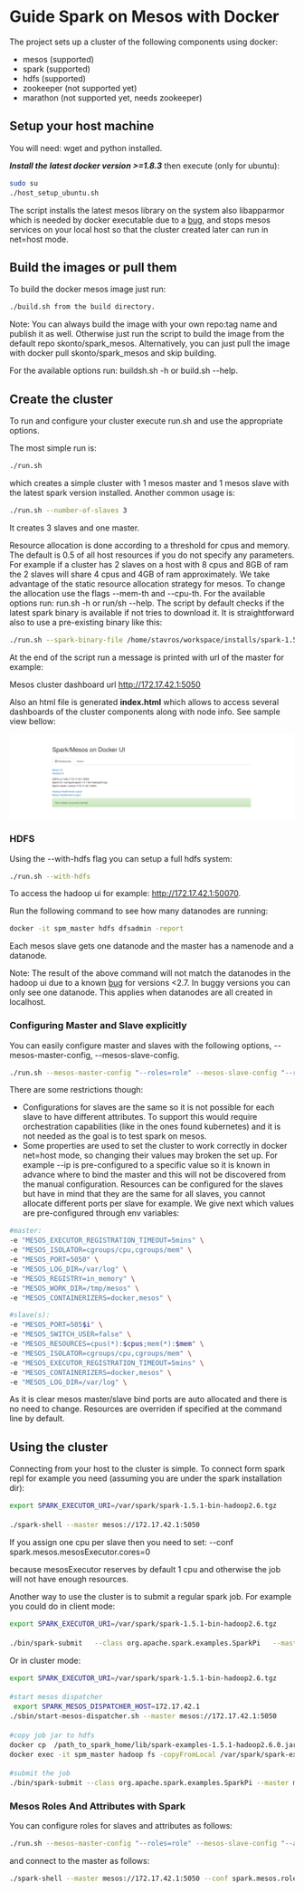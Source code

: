# Guide Spark on Mesos with Docker

The project sets up a cluster of the following components using docker:
- mesos (supported)
- spark (supported)
- hdfs (supported)
- zookeeper (not supported yet)
- marathon (not supported yet, needs zookeeper)

## Setup your host machine

You will need: wget and python installed.

**_Install the latest docker version >=1.8.3_**  then execute (only for ubuntu):

```sh
sudo su
./host_setup_ubuntu.sh
```

The script installs the latest mesos library on the system also libapparmor which
is needed by docker executable due to a [bug](https://github.com/RayRutjes/simple-gitlab-runner/pull/1), and stops mesos services on your local
host so that the cluster created later can run in net=host mode.

## Build the images or pull them

To build the docker mesos image just run:

```sh
./build.sh from the build directory.
```

Note: You can always build the image with your own repo:tag name and publish it as well.
Otherwise just run the script to build the
image from the default repo skonto/spark_mesos. Alternatively, you can just pull
the image with docker pull skonto/spark_mesos and skip building.

For the available options run: buildsh.sh -h or build.sh --help.

## Create the cluster
To run and configure your cluster execute run.sh and use the appropriate options.

The most simple run is:

```sh
./run.sh
```

which creates a simple cluster with 1 mesos master and 1 mesos slave
with the latest spark version installed.
Another common usage is:

```sh
./run.sh --number-of-slaves 3
```

It creates 3 slaves and one master.

Resource allocation is done according to a threshold for cpus and memory.
The default is 0.5 of all host resources if you do not specify any parameters.
For example if a cluster has 2 slaves on a host with 8 cpus and 8GB of ram
the 2 slaves will share 4 cpus and 4GB of ram approximately.
We take advantage of the static resource allocation strategy for mesos.
To change the allocation use the flags --mem-th and --cpu-th.
For the available options run: run.sh -h or run/sh --help.
The script by default checks if the latest spark binary is available if not tries
to download it. It is straightforward also to use a pre-existing binary like this:
```sh
./run.sh --spark-binary-file /home/stavros/workspace/installs/spark-1.5.1-bin-hadoop2.6.tgz
```
At the end of the script run a message is printed with url of the master for example:

Mesos cluster dashboard url http://172.17.42.1:5050

Also an html file is generated **index.html** which allows to access
several dashboards of the cluster components along with node info. See sample view
bellow:

![sample](./sample.png)

### HDFS

Using the --with-hdfs flag you can setup a full hdfs system:
```sh
./run.sh --with-hdfs
```
To access the hadoop ui for example: http://172.17.42.1:50070.

Run the following command to see how many datanodes are running:

```sh
docker -it spm_master hdfs dfsadmin -report
```
Each mesos slave gets one datanode and the master has a namenode and a datanode.

Note: The result of the above command will not match the datanodes in the hadoop ui due
to a known [bug](https://issues.apache.org/jira/browse/HDFS-7303) for versions <2.7.
In buggy versions you can only see one datanode. This applies when datanodes are all created in localhost.

### Configuring Master and Slave explicitly

You can easily configure master and slaves with the following options,
--mesos-master-config, --mesos-slave-config.

```sh
./run.sh --mesos-master-config "--roles=role" --mesos-slave-config "--resources=cpus(role):8;mem(role):4000 --attributes=spark:only"
```

There are some restrictions though:
- Configurations for slaves are the same so it is not possible for each slave to have different attributes.
To support this would require orchestration capabilities (like in the ones found kubernetes) and it is not
needed as the goal is to test spark on mesos.
- Some properties are used to set the cluster to work correctly in docker net=host mode, so
changing their values may broken the set up. For example --ip is pre-configured to a specific value
so it is known in advance where to bind the master and this will not be discovered from the manual configuration.
Resources can be configured for the slaves but have in mind that they are the same for all slaves, you cannot allocate different ports per slave for example.
We give next which values are pre-configured through env variables:

```sh
#master:
-e "MESOS_EXECUTOR_REGISTRATION_TIMEOUT=5mins" \
-e "MESOS_ISOLATOR=cgroups/cpu,cgroups/mem" \
-e "MESOS_PORT=5050" \
-e "MESOS_LOG_DIR=/var/log" \
-e "MESOS_REGISTRY=in_memory" \
-e "MESOS_WORK_DIR=/tmp/mesos" \
-e "MESOS_CONTAINERIZERS=docker,mesos" \
```

```sh
#slave(s):
-e "MESOS_PORT=505$i" \
-e "MESOS_SWITCH_USER=false" \
-e "MESOS_RESOURCES=cpus(*):$cpus;mem(*):$mem" \
-e "MESOS_ISOLATOR=cgroups/cpu,cgroups/mem" \
-e "MESOS_EXECUTOR_REGISTRATION_TIMEOUT=5mins" \
-e "MESOS_CONTAINERIZERS=docker,mesos" \
-e "MESOS_LOG_DIR=/var/log" \
```
As it is clear mesos master/slave bind ports are auto allocated and there is no need to change.
Resources are overriden if specified at the command line by default.

## Using the cluster

Connecting from your host to the cluster is simple. To connect form spark repl
for example you need (assuming you are under the spark installation dir):
```sh
export SPARK_EXECUTOR_URI=/var/spark/spark-1.5.1-bin-hadoop2.6.tgz

./spark-shell --master mesos://172.17.42.1:5050  
```
If you assign one cpu per slave then you need to set:
--conf spark.mesos.mesosExecutor.cores=0

because mesosExecutor reserves by default 1 cpu and otherwise the job will not
have enough resources.

Another way to use the cluster is to submit a regular spark job.
For example you could do in client mode:
```sh
export SPARK_EXECUTOR_URI=/var/spark/spark-1.5.1-bin-hadoop2.6.tgz

./bin/spark-submit   --class org.apache.spark.examples.SparkPi   --master mesos://172.17.42.1:5050  /path_to_spark_home/lib/spark-examples-1.5.1-hadoop2.6.0.jar  100
```
Or in cluster mode:

```sh
export SPARK_EXECUTOR_URI=/var/spark/spark-1.5.1-bin-hadoop2.6.tgz

#start mesos dispatcher
 export SPARK_MESOS_DISPATCHER_HOST=172.17.42.1
./sbin/start-mesos-dispatcher.sh --master mesos://172.17.42.1:5050

#copy job jar to hdfs
docker cp  /path_to_spark_home/lib/spark-examples-1.5.1-hadoop2.6.0.jar spm_master:/var/spark
docker exec -it spm_master hadoop fs -copyFromLocal /var/spark/spark-examples-1.5.1-hadoop2.6.0.jar hdfs://172.17.42.1:8020/examples.jar

#submit the job
./bin/spark-submit --class org.apache.spark.examples.SparkPi --master mesos://172.17.42.1:7077 --deploy-mode cluster  hdfs://172.17.42.1:8020/examples.jar  100
```

### Mesos Roles And Attributes with Spark

You can configure roles for slaves and attributes as follows:

```sh
./run.sh --mesos-master-config "--roles=role" --mesos-slave-config "--attributes=spark:only"
```

and connect to the master as follows:

```sh
./spark-shell --master mesos://172.17.42.1:5050 --conf spark.mesos.role=role --conf spark.mesos.constraints="spark:only"
```
